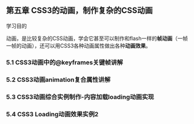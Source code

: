 ## 第五章 CSS3的动画，制作复杂的CSS动画

学习目的

动画，是比较复杂的CSS动画，学会它甚至可以制作和flash一样的**帧动画**（一帧一帧的动画），还可以用CSS3各种动画属性做出各种**动画效果**。

### 5.1 CSS3动画中的@keyframes关键帧讲解

### 5.2 CSS3动画animation复合属性讲解

### 5.3 CSS3动画综合实例制作-内容加载loading动画实现

### 5.4 CSS3 Loading动画效果实例2